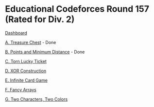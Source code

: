 # Educational Codeforces Round 157 (Rated for Div. 2)

[Dashboard](https://codeforces.com/contest/1895)

[A. Treasure Chest](https://codeforces.com/contest/1895/problem/A) - Done

[B. Points and Minimum Distance](https://codeforces.com/contest/1895/problem/B) - Done

[C. Torn Lucky Ticket](https://codeforces.com/contest/1895/problem/C)

[D. XOR Construction](https://codeforces.com/contest/1895/problem/D)

[E. Infinite Card Game](https://codeforces.com/contest/1895/problem/E)

[F. Fancy Arrays](https://codeforces.com/contest/1895/problem/F)

[G. Two Characters, Two Colors](https://codeforces.com/contest/1895/problem/G)
